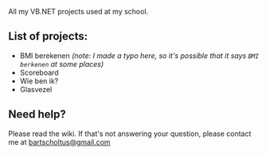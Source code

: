 All my VB.NET projects used at my school.

## List of projects:
* BMI berekenen _(note: I made a typo here, so it's possible that it says `BMI berkenen` at some places)_
* Scoreboard
* Wie ben ik?
* Glasvezel

## Need help?
Please read the wiki. If that's not answering your question, please contact me at bartscholtus@gmail.com
